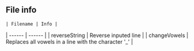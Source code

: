 ## File info
	| Filename | Info |
| ------ | ------ |
| reverseString  | Reverse inputed line |
| changeVowels  | Replaces all vowels in a line with the character '_' |
		